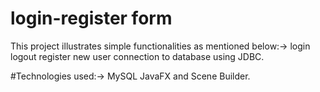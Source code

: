 # login-register form
This project illustrates simple functionalities as mentioned below:->
login
logout
register new user
connection to database using JDBC.


#Technologies used:->
MySQL
JavaFX and Scene Builder.
